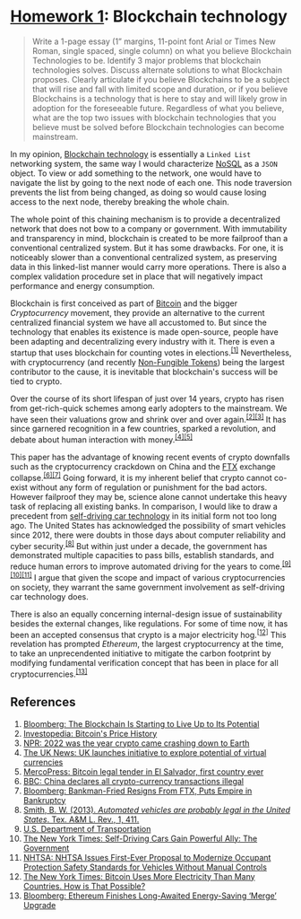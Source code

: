 # [Homework 1](https://github.com/hendraanggrian/IIT-CS554/blob/assets/assignments/hw1.pdf): Blockchain technology

> Write a 1-page essay (1” margins, 11-point font Arial or Times New Roman,
  single spaced, single column) on what you believe Blockchain Technologies to
  be. Identify 3 major problems that blockchain technologies solves. Discuss
  alternate solutions to what Blockchain proposes. Clearly articulate if you
  believe Blockchains to be a subject that will rise and fall with limited scope
  and duration, or if you believe Blockchains is a technology that is here to
  stay and will likely grow in adoption for the foreseeable future. Regardless
  of what you believe, what are the top two issues with blockchain technologies
  that you believe must be solved before Blockchain technologies can become
  mainstream.

In my opinion, [Blockchain technology](https://en.wikipedia.org/wiki/Blockchain.com)
is essentially a `Linked List` networking system, the same way I would
characterize [NoSQL](https://en.wikipedia.org/wiki/NoSQL) as a `JSON` object. To
view or add something to the network, one would have to navigate the list by
going to the next node of each one. This node traversion prevents the list from
being changed, as doing so would cause losing access to the next node, thereby
breaking the whole chain.

The whole point of this chaining mechanism is to provide a decentralized network
that does not bow to a company or government. With immutability and transparency
in mind, blockchain is created to be more failproof than a conventional
centralized system. But it has some drawbacks. For one, it is noticeably slower
than a conventional centralized system, as preserving data in this linked-list
manner would carry more operations. There is also a complex validation procedure
set in place that will negatively impact performance and energy consumption.

Blockchain is first conceived as part of [Bitcoin](https://en.wikipedia.org/wiki/Bitcoin)
and the bigger *Cryptocurrency* movement, they provide an alternative to the
current centralized financial system we have all accustomed to. But since the
technology that enables its existence is made open-source, people have been
adapting and decentralizing every industry with it. There is even a startup that
uses blockchain for counting votes in elections.<sup>[\[1\]]</sup> Nevertheless,
with cryptocurrency (and recently [Non-Fungible Tokens](https://en.wikipedia.org/wiki/Non-fungible_token))
being the largest contributor to the cause, it is inevitable that blockchain's
success will be tied to crypto.

Over the course of its short lifespan of just over 14 years, crypto has risen
from get-rich-quick schemes among early adopters to the mainstream. We have seen
their valuations grow and shrink over and over
again.<sup>[\[2\]]</sup><sup>[\[3\]]</sup> It has since garnered recognition in
a few countries, sparked a revolution, and debate about human interaction with
money.<sup>[\[4\]]</sup><sup>[\[5\]]</sup>

This paper has the advantage of knowing recent events of crypto downfalls such
as the cryptocurrency crackdown on China and the [FTX](https://en.wikipedia.org/wiki/FTX)
exchange collapse.<sup>[\[6\]]</sup><sup>[\[7\]]</sup> Going forward, it is my
inherent belief that crypto cannot co-exist without any form of regulation or
punishment for the bad actors. However failproof they may be, science alone
cannot undertake this heavy task of replacing all existing banks. In comparison,
I would like to draw a precedent from [self-driving car technology](https://en.wikipedia.org/wiki/Self-driving_car)
in its initial form not too long ago. The United States has acknowledged the
possibility of smart vehicles since 2012, there were doubts in those days about
computer reliability and cyber security.<sup>[\[8\]]</sup> But within just under
a decade, the government has demonstrated multiple capacities to pass bills,
establish standards, and reduce human errors to improve automated driving for
the years to come.<sup>[\[9\]]</sup><sup>[\[10\]]</sup><sup>[\[11\]]</sup> I
argue that given the scope and impact of various cryptocurrencies on society,
they warrant the same government involvement as self-driving car technology
does.

There is also an equally concerning internal-design issue of sustainability
besides the external changes, like regulations. For some of time now, it has
been an accepted consensus that crypto is a major electricity
hog.<sup>[\[12\]]</sup> This revelation has prompted *Ethereum*, the largest
cryptocurrency at the time, to take an unprecendented initiative to mitigate the
carbon footprint by modifying fundamental verification concept that has been in
place for all cryptocurrencies.<sup>[\[13\]]</sup>

## References

1.  [Bloomberg: The Blockchain Is Starting to Live Up to Its Potential](https://www.bloomberg.com/opinion/articles/2021-07-27/the-blockchain-is-starting-to-live-up-to-its-potential)
1.  [Investopedia: Bitcoin's Price History](https://www.investopedia.com/articles/forex/121815/bitcoins-price-history.asp)
1.  [NPR: 2022 was the year crypto came crashing down to Earth](https://www.npr.org/2022/12/29/1145297807/crypto-cVrash-ftx-cryptocurrency-bitcoin/)
1.  [The UK News: UK launches initiative to explore potential of virtual
    currencies](https://www.theuknews.com/news/224504231/uk-launches-initiative-to-explore-potential-of-virtual-currencies/)
1.  [MercoPress: Bitcoin legal tender in El Salvador, first country ever](https://en.mercopress.com/2021/06/10/bitcoin-legal-tender-in-el-salvador-first-country-ever/)
1.  [BBC: China declares all crypto-currency transactions illegal](https://www.bbc.com/news/technology-58678907/)
1.  [Bloomberg: Bankman-Fried Resigns From FTX, Puts Empire in Bankruptcy](https://www.bloomberg.com/news/articles/2022-11-11/ftx-com-goes-bankrupt-in-stunning-reversal-for-crypto-exchange)
1.  [Smith, B. W. (2013). *Automated vehicles are probably legal in the United
    States*. Tex. A&M L. Rev., 1, 411.](https://cyberlaw.stanford.edu/publications/automated-vehicles-are-probably-legal-united-states/)
1.  [U.S. Department of Transportation](https://www.transportation.gov/AV/federal-automated-vehicles-policy-september-2016/)
1.  [The New York Times: Self-Driving Cars Gain Powerful Ally: The Government](https://www.nytimes.com/2016/09/20/technology/self-driving-cars-guidelines.html)
1.  [NHTSA: NHTSA Issues First-Ever Proposal to Modernize Occupant Protection
    Safety Standards for Vehicles Without Manual Controls](https://www.nhtsa.gov/press-releases/nhtsa-issues-first-ever-proposal-modernize-occupant-protection-safety-standards/)
1.  [The New York Times: Bitcoin Uses More Electricity Than Many Countries. How
    is That Possible?](https://www.nytimes.com/interactive/2021/09/03/climate/bitcoin-carbon-footprint-electricity.html)
1.  [Bloomberg: Ethereum Finishes Long-Awaited Energy-Saving ‘Merge’ Upgrade](https://www.bloomberg.com/news/articles/2022-09-15/ethereum-completes-long-awaited-energy-saving-merge-upgrade)

[\[1\]]: https://www.bloomberg.com/opinion/articles/2021-07-27/the-blockchain-is-starting-to-live-up-to-its-potential
[\[2\]]: https://www.investopedia.com/articles/forex/121815/bitcoins-price-history.asp
[\[3\]]: https://www.npr.org/2022/12/29/1145297807/crypto-crash-ftx-cryptocurrency-bitcoin/
[\[4\]]: https://www.theuknews.com/news/224504231/uk-launches-initiative-to-explore-potential-of-virtual-currencies/
[\[5\]]: https://en.mercopress.com/2021/06/10/bitcoin-legal-tender-in-el-salvador-first-country-ever/
[\[6\]]: https://www.bbc.com/news/technology-58678907/
[\[7\]]: https://www.bloomberg.com/news/articles/2022-11-11/ftx-com-goes-bankrupt-in-stunning-reversal-for-crypto-exchange
[\[8\]]: https://cyberlaw.stanford.edu/publications/automated-vehicles-are-probably-legal-united-states/
[\[9\]]: https://www.transportation.gov/AV/federal-automated-vehicles-policy-september-2016/
[\[10\]]: https://www.nytimes.com/2016/09/20/technology/self-driving-cars-guidelines.html
[\[11\]]: https://www.nhtsa.gov/press-releases/nhtsa-issues-first-ever-proposal-modernize-occupant-protection-safety-standards/
[\[12\]]: https://www.nytimes.com/interactive/2021/09/03/climate/bitcoin-carbon-footprint-electricity.html
[\[13\]]: https://www.bloomberg.com/news/articles/2022-09-15/ethereum-completes-long-awaited-energy-saving-merge-upgrade
